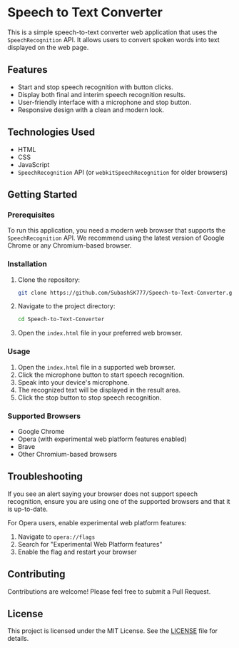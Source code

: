 # Speech to Text Converter

This is a simple speech-to-text converter web application that uses the `SpeechRecognition` API. It allows users to convert spoken words into text displayed on the web page.

## Features

- Start and stop speech recognition with button clicks.
- Display both final and interim speech recognition results.
- User-friendly interface with a microphone and stop button.
- Responsive design with a clean and modern look.

## Technologies Used

- HTML
- CSS
- JavaScript
- `SpeechRecognition` API (or `webkitSpeechRecognition` for older browsers)

## Getting Started

### Prerequisites

To run this application, you need a modern web browser that supports the `SpeechRecognition` API. We recommend using the latest version of Google Chrome or any Chromium-based browser.

### Installation

1. Clone the repository:
    ```bash
    git clone https://github.com/SubashSK777/Speech-to-Text-Converter.git
    ```
2. Navigate to the project directory:
    ```bash
    cd Speech-to-Text-Converter
    ```
3. Open the `index.html` file in your preferred web browser.

### Usage

1. Open the `index.html` file in a supported web browser.
2. Click the microphone button to start speech recognition.
3. Speak into your device's microphone.
4. The recognized text will be displayed in the result area.
5. Click the stop button to stop speech recognition.

### Supported Browsers

- Google Chrome
- Opera (with experimental web platform features enabled)
- Brave
- Other Chromium-based browsers

## Troubleshooting

If you see an alert saying your browser does not support speech recognition, ensure you are using one of the supported browsers and that it is up-to-date. 

For Opera users, enable experimental web platform features:
1. Navigate to `opera://flags`
2. Search for "Experimental Web Platform features"
3. Enable the flag and restart your browser

## Contributing

Contributions are welcome! Please feel free to submit a Pull Request.

## License

This project is licensed under the MIT License. See the [LICENSE](LICENSE) file for details.
